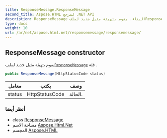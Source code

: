 ```yaml
---
title: ResponseMessage.ResponseMessage
second_title: Aspose.HTML لمرجع .NET API
description: ResponseMessage البناء. يقوم بتهيئة مثيل جديد لملفResponseMessage فئة .
type: docs
weight: 10
url: /ar/net/aspose.html.net/responsemessage/responsemessage/
---
```

## ResponseMessage constructor

يقوم بتهيئة مثيل جديد لملف[`ResponseMessage`](../) فئة .

```csharp
public ResponseMessage(HttpStatusCode status)
```

| معامل | يكتب | وصف |
| --- | --- | --- |
| status | HttpStatusCode | الحالة. |

### أنظر أيضا

* class [ResponseMessage](../)
* مساحة الاسم [Aspose.Html.Net](../../responsemessage/)
* المجسم [Aspose.HTML](../../../)


